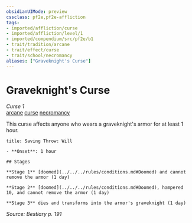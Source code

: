 ```yaml
---
obsidianUIMode: preview
cssclass: pf2e,pf2e-affliction
tags:
- imported/affliction/curse
- imported/affliction/level/1
- imported/compendium/src/pf2e/b1
- trait/tradition/arcane
- trait/effect/curse
- trait/school/necromancy
aliases: ["Graveknight's Curse"]
---
```

# Graveknight's Curse
*Curse 1*  
[arcane](arcane.md)  [curse](curse.md)  [necromancy](necromancy.md)  

This curse affects anyone who wears a graveknight's armor for at least 1 hour.

```ad-inline-affliction
title: Saving Throw: Will

- **Onset**: 1 hour

## Stages

**Stage 1** [doomed](../../../rules/conditions.md#Doomed) and cannot remove the armor (1 day)

**Stage 2** [doomed](../../../rules/conditions.md#Doomed), hampered 10, and cannot remove the armor (1 day)

**Stage 3** dies and transforms into the armor's graveknight (1 day)
```

*Source: Bestiary p. 191*
